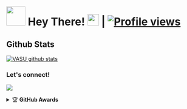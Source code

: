 # <img src="https://i.pinimg.com/originals/01/63/6c/01636c5434cd0462086620c60fdfec16.gif" width="50px"> Hey There! <img src="https://raw.githubusercontent.com/MartinHeinz/MartinHeinz/master/wave.gif" width="30px"> | [![Profile views](https://gpvc.arturio.dev/V1SU)](https://github.com/V1SU)



##   **Github Stats**
[![VASU github stats](https://github-readme-stats.vercel.app/api?username=V1SU&show_icons=true&theme=cobalt&count_private=true)](https://github.com/V1SU)

### Let's connect!
<p>
    <a href="https://t.me/XXVASU" target="blank"><img src="https://img.shields.io/badge/@XXVASU-30302f?style=flat&logo=telegram" /></a>
    </p>
<details>
    <summary>&#127942 <b>GitHub Awards</b></summary><br/>

![Github Trophy](https://github-profile-trophy.vercel.app/?username=V1SU)

</details

